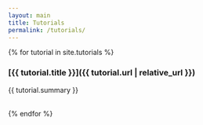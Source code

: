 ```yaml
---
layout: main
title: Tutorials
permalink: /tutorials/
---
```

{% for tutorial in site.tutorials %}
### [{{ tutorial.title }}]({{ tutorial.url | relative_url }})

{{ tutorial.summary }}

<br>
{% endfor %}